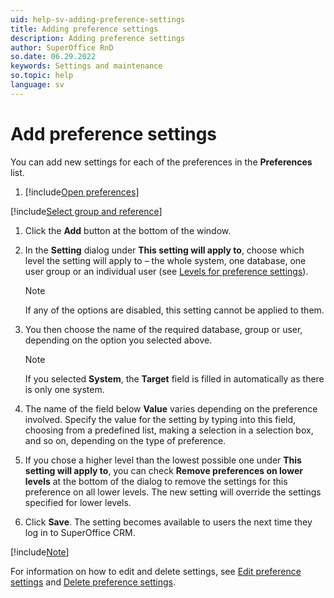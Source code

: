 ```yaml
---
uid: help-sv-adding-preference-settings
title: Adding preference settings
description: Adding preference settings
author: SuperOffice RnD
so.date: 06.29.2022
keywords: Settings and maintenance
so.topic: help
language: sv
---
```


# Add preference settings

You can add new settings for each of the preferences in the **Preferences** list.

1. [!include[Open preferences](../includes/open-preferences.md)]

[!include[Select group and reference](includes/select-group-and-reference.md)]

1. Click the **Add** button at the bottom of the window.

1. In the **Setting** dialog under **This setting will apply to**, choose which level the setting will apply to – the whole system, one database, one user group or an individual user (see [Levels for preference settings][2]).

    > [!NOTE]
    > If any of the options are disabled, this setting cannot be applied to them.

1. You then choose the name of the required database, group or user, depending on the option you selected above.

    > [!NOTE]
    > If you selected **System**, the **Target** field is filled in automatically as there is only one system.

1. The name of the field below **Value** varies depending on the preference involved. Specify the value for the setting by typing into this field, choosing from a predefined list, making a selection in a selection box, and so on, depending on the type of preference.

1. If you chose a higher level than the lowest possible one under **This setting will apply to**, you can check **Remove preferences on lower levels** at the bottom of the dialog to remove the settings for this preference on all lower levels. The new setting will override the settings specified for lower levels.

1. Click **Save**. The setting becomes available to users the next time they log in to SuperOffice CRM.

[!include[Note](includes/note-individual-settings.md)]

For information on how to edit and delete settings, see [Edit preference settings][3] and [Delete preference settings][4].

<!-- Referenced links -->
[2]: levels-for-preference-settings.md
[3]: editing-preference-settings.md
[4]: deleting-preference-settings.md

<!-- Referenced images -->


